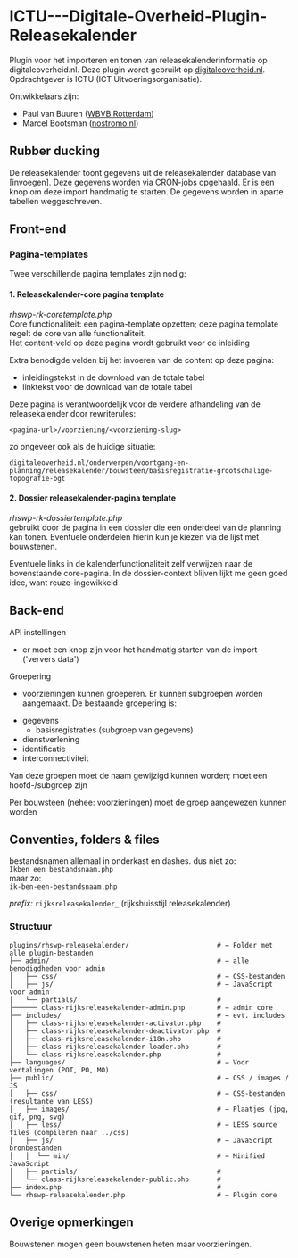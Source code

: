 # ICTU---Digitale-Overheid-Plugin-Releasekalender
Plugin voor het importeren en tonen van releasekalenderinformatie op digitaleoverheid.nl.
Deze plugin wordt gebruikt op [digitaleoverheid.nl](https://digitaleoverheid.nl). Opdrachtgever is ICTU (ICT Uitvoeringsorganisatie). 

Ontwikkelaars zijn:

* Paul van Buuren ([WBVB Rotterdam](https://wbvb.nl)) 
* Marcel Bootsman ([nostromo.nl](https://nostromo.nl)) 


## Rubber ducking
De releasekalender toont gegevens uit de releasekalender database van [invoegen].
Deze gegevens worden via CRON-jobs opgehaald. Er is een knop om deze import handmatig te starten. De gegevens worden in aparte tabellen weggeschreven.

## Front-end

### Pagina-templates

Twee verschillende pagina templates zijn nodig:
#### 1.	Releasekalender-core pagina template
*rhswp-rk-coretemplate.php*  
Core functionaliteit: een pagina-template opzetten; deze pagina template regelt de core van alle functionaliteit.  
Het content-veld op deze pagina wordt gebruikt voor de inleiding

Extra benodigde velden bij het invoeren van de content op deze pagina:

* inleidingstekst in de download van de totale tabel
* linktekst voor de download van de totale tabel

Deze pagina is verantwoordelijk voor de verdere afhandeling van de releasekalender door rewriterules:

``<pagina-url>/voorziening/<voorziening-slug>``  

zo ongeveer ook als de huidige situatie:  

``digitaleoverheid.nl/onderwerpen/voortgang-en-planning/releasekalender/bouwsteen/basisregistratie-grootschalige-topografie-bgt``

#### 2.	Dossier releasekalender-pagina template
*rhswp-rk-dossiertemplate.php*  
gebruikt door de pagina in een dossier die een onderdeel van de planning kan tonen. Eventuele onderdelen hierin kun je kiezen via de lijst met bouwstenen.

Eventuele links in de kalenderfunctionaliteit zelf verwijzen naar de bovenstaande core-pagina. In de dossier-context blijven lijkt me geen goed idee, want reuze-ingewikkeld


## Back-end

API instellingen
-	er moet een knop zijn voor het handmatig starten van de import ('ververs data')
  

Groepering
-	voorzieningen kunnen groeperen. Er kunnen subgroepen worden aangemaakt. De bestaande groepering is:

* gegevens
	* basisregistraties (subgroep van gegevens)
* dienstverlening
* identificatie
* interconnectiviteit

Van deze groepen moet de naam gewijzigd kunnen worden; moet een hoofd-/subgroep zijn

Per bouwsteen (nehee: voorzieningen) moet de groep aangewezen kunnen worden

## Conventies, folders & files

bestandsnamen allemaal in onderkast en dashes.
dus niet zo:  
``Ikben_een_bestandsnaam.php``  
maar zo:  
``ik-ben-een-bestandsnaam.php``  

*prefix:*  ``rijksreleasekalender_`` (rijkshuisstijl releasekalender)

### Structuur

```shell
plugins/rhswp-releasekalender/                      # → Folder met alle plugin-bestanden
├── admin/                                          # → alle benodigdheden voor admin
│   ├── css/                                        # → CSS-bestanden
│   ├── js/                                         # → JavaScript voor admin
│   └── partials/                                   # 
├────── class-rijksreleasekalender-admin.php        # → admin core
├── includes/                                       # → evt. includes
│   ├── class-rijksreleasekalender-activator.php    #
│   ├── class-rijksreleasekalender-deactivator.php  #
│   ├── class-rijksreleasekalender-i18n.php         #
│   ├── class-rijksreleasekalender-loader.php       #
│   └── class-rijksreleasekalender.php              #
├── languages/                                      # → Voor vertalingen (POT, PO, MO)
├── public/                                         # → CSS / images / JS
│   ├── css/                                        # → CSS-bestanden (resultante van LESS)
│   ├── images/                                     # → Plaatjes (jpg, gif, png, svg)
│   ├── less/                                       # → LESS source files (compileren naar ../css)
│   ├── js/                                         # → JavaScript bronbestanden
│   │  └── min/                                     # → Minified JavaScript
│   ├── partials/                                   #
│   └── class-rijksreleasekalender-public.php       #
├── index.php                                       #
└── rhswp-releasekalender.php                       # → Plugin core

```
  
## Overige opmerkingen
Bouwstenen mogen geen bouwstenen heten maar voorzieningen.


